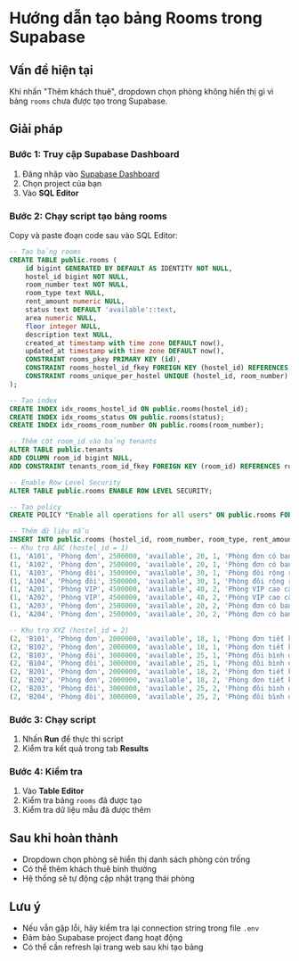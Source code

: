 # Hướng dẫn tạo bảng Rooms trong Supabase

## Vấn đề hiện tại
Khi nhấn "Thêm khách thuê", dropdown chọn phòng không hiển thị gì vì bảng `rooms` chưa được tạo trong Supabase.

## Giải pháp

### Bước 1: Truy cập Supabase Dashboard
1. Đăng nhập vào [Supabase Dashboard](https://supabase.com/dashboard)
2. Chọn project của bạn
3. Vào **SQL Editor**

### Bước 2: Chạy script tạo bảng rooms
Copy và paste đoạn code sau vào SQL Editor:

```sql
-- Tạo bảng rooms
CREATE TABLE public.rooms (
    id bigint GENERATED BY DEFAULT AS IDENTITY NOT NULL,
    hostel_id bigint NOT NULL,
    room_number text NOT NULL,
    room_type text NULL,
    rent_amount numeric NULL,
    status text DEFAULT 'available'::text,
    area numeric NULL,
    floor integer NULL,
    description text NULL,
    created_at timestamp with time zone DEFAULT now(),
    updated_at timestamp with time zone DEFAULT now(),
    CONSTRAINT rooms_pkey PRIMARY KEY (id),
    CONSTRAINT rooms_hostel_id_fkey FOREIGN KEY (hostel_id) REFERENCES hostels(id) ON DELETE CASCADE,
    CONSTRAINT rooms_unique_per_hostel UNIQUE (hostel_id, room_number)
);

-- Tạo index
CREATE INDEX idx_rooms_hostel_id ON public.rooms(hostel_id);
CREATE INDEX idx_rooms_status ON public.rooms(status);
CREATE INDEX idx_rooms_room_number ON public.rooms(room_number);

-- Thêm cột room_id vào bảng tenants
ALTER TABLE public.tenants 
ADD COLUMN room_id bigint NULL,
ADD CONSTRAINT tenants_room_id_fkey FOREIGN KEY (room_id) REFERENCES rooms(id);

-- Enable Row Level Security
ALTER TABLE public.rooms ENABLE ROW LEVEL SECURITY;

-- Tạo policy
CREATE POLICY "Enable all operations for all users" ON public.rooms FOR ALL USING (true);

-- Thêm dữ liệu mẫu
INSERT INTO public.rooms (hostel_id, room_number, room_type, rent_amount, status, area, floor, description) VALUES
-- Khu trọ ABC (hostel_id = 1)
(1, 'A101', 'Phòng đơn', 2500000, 'available', 20, 1, 'Phòng đơn có ban công'),
(1, 'A102', 'Phòng đơn', 2500000, 'available', 20, 1, 'Phòng đơn có ban công'),
(1, 'A103', 'Phòng đôi', 3500000, 'available', 30, 1, 'Phòng đôi rộng rãi'),
(1, 'A104', 'Phòng đôi', 3500000, 'available', 30, 1, 'Phòng đôi rộng rãi'),
(1, 'A201', 'Phòng VIP', 4500000, 'available', 40, 2, 'Phòng VIP cao cấp'),
(1, 'A202', 'Phòng VIP', 4500000, 'available', 40, 2, 'Phòng VIP cao cấp'),
(1, 'A203', 'Phòng đơn', 2500000, 'available', 20, 2, 'Phòng đơn có ban công'),
(1, 'A204', 'Phòng đơn', 2500000, 'available', 20, 2, 'Phòng đơn có ban công'),

-- Khu trọ XYZ (hostel_id = 2)
(2, 'B101', 'Phòng đơn', 2000000, 'available', 18, 1, 'Phòng đơn tiết kiệm'),
(2, 'B102', 'Phòng đơn', 2000000, 'available', 18, 1, 'Phòng đơn tiết kiệm'),
(2, 'B103', 'Phòng đôi', 3000000, 'available', 25, 1, 'Phòng đôi bình dân'),
(2, 'B104', 'Phòng đôi', 3000000, 'available', 25, 1, 'Phòng đôi bình dân'),
(2, 'B201', 'Phòng đơn', 2000000, 'available', 18, 2, 'Phòng đơn tiết kiệm'),
(2, 'B202', 'Phòng đơn', 2000000, 'available', 18, 2, 'Phòng đơn tiết kiệm'),
(2, 'B203', 'Phòng đôi', 3000000, 'available', 25, 2, 'Phòng đôi bình dân'),
(2, 'B204', 'Phòng đôi', 3000000, 'available', 25, 2, 'Phòng đôi bình dân');
```

### Bước 3: Chạy script
1. Nhấn **Run** để thực thi script
2. Kiểm tra kết quả trong tab **Results**

### Bước 4: Kiểm tra
1. Vào **Table Editor**
2. Kiểm tra bảng `rooms` đã được tạo
3. Kiểm tra dữ liệu mẫu đã được thêm

## Sau khi hoàn thành
- Dropdown chọn phòng sẽ hiển thị danh sách phòng còn trống
- Có thể thêm khách thuê bình thường
- Hệ thống sẽ tự động cập nhật trạng thái phòng

## Lưu ý
- Nếu vẫn gặp lỗi, hãy kiểm tra lại connection string trong file `.env`
- Đảm bảo Supabase project đang hoạt động
- Có thể cần refresh lại trang web sau khi tạo bảng
